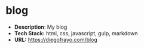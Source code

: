 # blog

- **Description**: My blog
- **Tech Stack:** html, css, javascript, gulp, markdown
- **URL:** https://diegofrayo.com/blog
